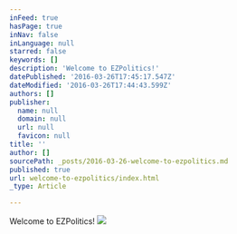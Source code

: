 ```yaml
---
inFeed: true
hasPage: true
inNav: false
inLanguage: null
starred: false
keywords: []
description: 'Welcome to EZPolitics!'
datePublished: '2016-03-26T17:45:17.547Z'
dateModified: '2016-03-26T17:44:43.599Z'
authors: []
publisher:
  name: null
  domain: null
  url: null
  favicon: null
title: ''
author: []
sourcePath: _posts/2016-03-26-welcome-to-ezpolitics.md
published: true
url: welcome-to-ezpolitics/index.html
_type: Article

---
```

Welcome to EZPolitics!
![](https://the-grid-user-content.s3-us-west-2.amazonaws.com/46598b64-2614-47ca-97de-fe817a7b16fa.jpg)